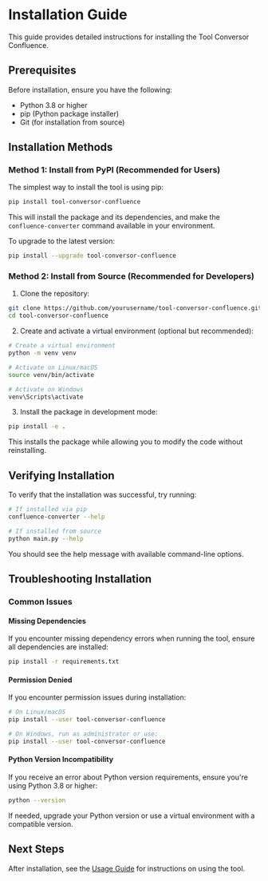 # Installation Guide

This guide provides detailed instructions for installing the Tool Conversor Confluence.

## Prerequisites

Before installation, ensure you have the following:

- Python 3.8 or higher
- pip (Python package installer)
- Git (for installation from source)

## Installation Methods

### Method 1: Install from PyPI (Recommended for Users)

The simplest way to install the tool is using pip:

```bash
pip install tool-conversor-confluence
```

This will install the package and its dependencies, and make the `confluence-converter` command available in your environment.

To upgrade to the latest version:

```bash
pip install --upgrade tool-conversor-confluence
```

### Method 2: Install from Source (Recommended for Developers)

1. Clone the repository:

```bash
git clone https://github.com/yourusername/tool-conversor-confluence.git
cd tool-conversor-confluence
```

2. Create and activate a virtual environment (optional but recommended):

```bash
# Create a virtual environment
python -m venv venv

# Activate on Linux/macOS
source venv/bin/activate

# Activate on Windows
venv\Scripts\activate
```

3. Install the package in development mode:

```bash
pip install -e .
```

This installs the package while allowing you to modify the code without reinstalling.

## Verifying Installation

To verify that the installation was successful, try running:

```bash
# If installed via pip
confluence-converter --help

# If installed from source
python main.py --help
```

You should see the help message with available command-line options.

## Troubleshooting Installation

### Common Issues

#### Missing Dependencies

If you encounter missing dependency errors when running the tool, ensure all dependencies are installed:

```bash
pip install -r requirements.txt
```

#### Permission Denied

If you encounter permission issues during installation:

```bash
# On Linux/macOS
pip install --user tool-conversor-confluence

# On Windows, run as administrator or use:
pip install --user tool-conversor-confluence
```

#### Python Version Incompatibility

If you receive an error about Python version requirements, ensure you're using Python 3.8 or higher:

```bash
python --version
```

If needed, upgrade your Python version or use a virtual environment with a compatible version.

## Next Steps

After installation, see the [Usage Guide](usage.md) for instructions on using the tool.
